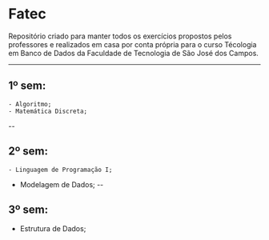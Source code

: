 # Fatec
Repositório criado para manter todos os exercícios propostos pelos professores e realizados em casa por conta própria para o curso Técologia em Banco de Dados da Faculdade de Tecnologia de São José dos Campos.

---
## 1º sem:
	- Algoritmo;
	- Matemática Discreta;
--
## 2º sem:
	- Linguagem de Programação I;
  - Modelagem de Dados;
--
## 3º sem:
  - Estrutura de Dados;